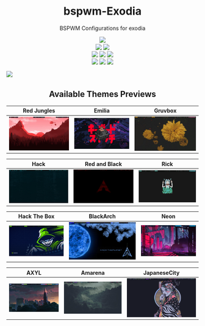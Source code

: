<h1 align="center"> bspwm-Exodia </h1>
<p align="center"> BSPWM Configurations for exodia </p>

<!-- shields -->

<p align="center">
  <img src="https://img.shields.io/github/license/Exodia-OS/exodia-bspwm?style=for-the-badge">
  </br>
  <img src="https://img.shields.io/badge/Maintained%3F-Yes-green?style=for-the-badge">
  <img src="https://img.shields.io/github/issues/Exodia-OS/exodia-bspwm?color=purple&style=for-the-badge">
  </br>
  <img src="https://img.shields.io/github/stars/Exodia-OS/exodia-bspwm?style=for-the-badge">
  <img src="https://img.shields.io/github/forks/Exodia-OS/exodia-bspwm?color=teal&style=for-the-badge">
  <img src="https://img.shields.io/github/repo-size/Exodia-OS/exodia-bspwm?color=blueviolet&style=for-the-badge">
  </br>
  <img src="https://img.shields.io/github/languages/count/Exodia-OS/exodia-bspwm?color=red&style=for-the-badge">
  <img src="https://img.shields.io/github/languages/code-size/Exodia-OS/exodia-bspwm?color=yellow&style=for-the-badge">
  <img src="https://img.shields.io/github/last-commit/Exodia-OS/exodia-bspwm?color=deeppink&style=for-the-badge">
</p>

<!-- shields -->

![](GIFs/view.gif)


<!-- ###########################################  ########################################### -->

<!-- Available Themes Previews -->

<h2 align="center">Available Themes Previews</h2>

|Red Jungles|Emilia|Gruvbox|
|--|--|--|
| ![](GIFs/Red-Jungles.png) | ![](GIFs/Emilia.png) | ![](GIFs/Gruvbox.png) |

|Hack|Red and Black|Rick|
|--|--|--|
| ![](GIFs/Hack.png) | ![](GIFs/Red-And-Black.png) | ![](GIFs/Rick.png) |

|Hack The Box|BlackArch|Neon|
|--|--|--|
| ![](GIFs/Hack-The-Box.png) | ![](GIFs/BlackArch.png) | ![](GIFs/Neon.png) |

|AXYL|Amarena|JapaneseCity|
|--|--|--|
| ![](GIFs/AXYL.png) | ![](GIFs/Amarena.png) | ![](GIFs/JapaneseCity.png) |



<!-- Available Themes Previews -->

<!-- ########################################### END ########################################### -->
